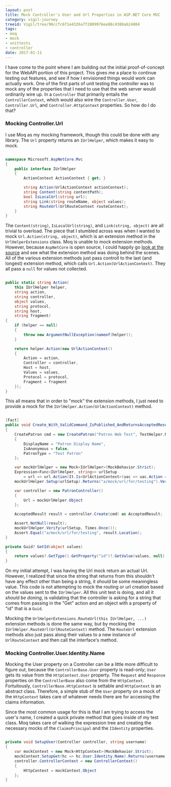 ```yaml
---
layout: post
title: Mock Controller's User and Url Properties in ASP.NET Core MVC
category: vigil-journey
treeid: Vigil/tree/96ccfc6f1e4326a7f2809976ee88c4388a624804
tags:
- moq
- mock
- unittests
- controller
date: 2017-01-11
---
```


I have come to the point where I am building out the initial proof-of-concept for the WebAPI portion of this project. This gives me a place to continue testing out features, and see if how I envisioned things would work can actually work. One of the first parts of unit testing the controller was to mock any of the properties that I need to use that the web server would ordinarily wire up. In a `Controller` that primarily entails the `ControllerContext`, which would also wire the `Controller.User`, `Controller.Url`, and `Controller.HttpContext` properties. So how do I do that?


### Mocking Controller.Url

I use Moq as my mocking framework, though this could be done with any library. The `Url` property returns an `IUrlHelper`, which makes it easy to mock.

```csharp

namespace Microsoft.AspNetCore.Mvc
{
    public interface IUrlHelper
    {
        ActionContext ActionContext { get; }

        string Action(UrlActionContext actionContext);
        string Content(string contentPath);
        bool IsLocalUrl(string url);
        string Link(string routeName, object values);
        string RouteUrl(UrlRouteContext routeContext);
    }
}

```

The `Content(string)`, `IsLocalUrl(string)`, and `Link(string, object)` are all trivial to overload. The piece that I stumbled across was when I wanted to mock `Url.Action(string, object)`, which is an extension method in the `UrlHelperExtensions` class. Moq is unable to mock extension methods. However, because `AspNetCore` is open source, I could happily go [look at the source](https://github.com/aspnet/Mvc/blob/master/src/Microsoft.AspNetCore.Mvc.Core/UrlHelperExtensions.cs) and see what the extension method was doing behind the scenes. All of the various extension methods just pass controll to the last (and longest) extension method, which calls `Url.Action(UrlActionContext)`. They all pass a `null` for values not collected.

```csharp

public static string Action(
    this IUrlHelper helper,
    string action,
    string controller,
    object values,
    string protocol,
    string host,
    string fragment)
{
    if (helper == null)
    {
        throw new ArgumentNullException(nameof(helper));
    }

    return helper.Action(new UrlActionContext()
    {
        Action = action,
        Controller = controller,
        Host = host,
        Values = values,
        Protocol = protocol,
        Fragment = fragment
    });
}

```

This all means that in order to "mock" the extension methods, I just need to provide a mock for the `IUrlHelper.Action(UrlActionContext)` method.

```csharp

[Fact]
public void Create_With_ValidCommand_IsPublished_AndReturnsAcceptedResult_WithLocation()
{
    CreatePatron cmd = new CreatePatron("Patron Web Test", TestHelper.Now)
    {
        DisplayName = "Patron Display Name",
        IsAnonymous = false,
        PatronType = "Test Patron"
    };

    var mockUrlHelper = new Mock<IUrlHelper>(MockBehavior.Strict);
    Expression<Func<IUrlHelper, string>> urlSetup
        = url => url.Action(It.Is<UrlActionContext>(uac => uac.Action == "Get" && GetId(uac.Values) != cmd.Id));
    mockUrlHelper.Setup(urlSetup).Returns("a/mock/url/for/testing").Verifiable();

    var controller = new PatronController()
    {
        Url = mockUrlHelper.Object
    };

    AcceptedResult result = controller.Create(cmd) as AcceptedResult;

    Assert.NotNull(result);
    mockUrlHelper.Verify(urlSetup, Times.Once());
    Assert.Equal("a/mock/url/for/testing", result.Location);
}

private Guid? GetId(object values)
{
    return values?.GetType().GetProperty("id")?.GetValue(values, null) as Guid?;
}

```

On my initial attempt, I was having the Url mock return an actual Url. However, I realized that since the string that returns from this shouldn't have any effect other than being a string, it _should_ be some meaningless value. This code is not attempting to mock the routing or url creation based on the values sent to the `IUrlHelper`. All this unit test is doing, and all it _should be doning_, is validating that the controller is asking for a string that comes from passing in the "Get" action and an object with a property of "id" that is a `Guid`.

Mocking the `UrlHelperExtensions.RouteUrl(this IUrlHelper, ...)` extension methods is done the same way, but by mocking the `IUrlHelper.RouteUrl(UrlRouteContext)` method. The `RouteUrl` extension methods also just pass along their values to a new instance of `UrlRouteContext` and then call the interface's method.

### Mocking Controller.User.Identity.Name

Mocking the User property on a Controller can be a little more difficult to figure out, because the `ControllerBase.User` property is read-only; `User` gets its value from the `HttpContext.User` property. The `Request` and `Response` properties on the `ControllerBase` also come from the `HttpContext`. Fortuitously, `ControllerBase.HttpContext` is settable and `HttpContext` is an abstract class. Therefore, a simple stub of the `User` property on a mock of the `HttpContext` takes care of whatever needs there are for accessing the claims information.

Since the most common usage for this is that I am trying to access the user's name, I created a quick private method that goes inside of my test class. Moq takes care of walking the expression tree and creating the necessary mocks of the `ClaimsPrincipal` and the `IIdentity` properties.

```csharp

private void SetupUser(Controller controller, string username)
{
    var mockContext = new Mock<HttpContext>(MockBehavior.Strict);
    mockContext.SetupGet(hc => hc.User.Identity.Name).Returns(username);
    controller.ControllerContext = new ControllerContext()
    {
        HttpContext = mockContext.Object
    };
}

```
